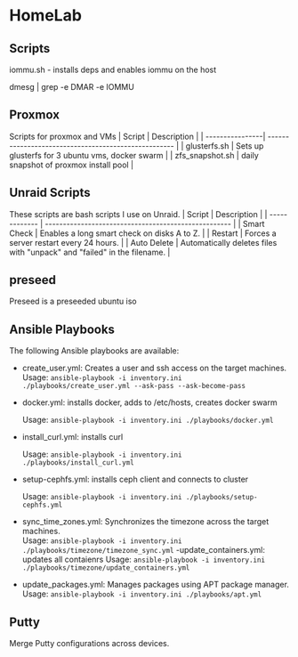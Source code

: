 # HomeLab
## Scripts
iommu.sh - installs deps and enables iommu on the host


dmesg | grep -e DMAR -e IOMMU

## Proxmox
Scripts for proxmox and VMs
| Script          | Description                                          |
| ----------------| ---------------------------------------------------- |
| glusterfs.sh    | Sets up glusterfs for 3 ubuntu vms, docker swarm     |
| zfs_snapshot.sh | daily snapshot of proxmox install pool               |

## Unraid Scripts
These scripts are bash scripts I use on Unraid. 
| Script        | Description                                          |
| ------------- | ---------------------------------------------------- |
| Smart Check   | Enables a long smart check on disks A to Z.           |
| Restart       | Forces a server restart every 24 hours.               |
| Auto Delete   | Automatically deletes files with "unpack" and "failed" in the filename. |

## preseed
Preseed is a preseeded ubuntu iso

## Ansible Playbooks

The following Ansible playbooks are available:

- create_user.yml: Creates a user and ssh access on the target machines.  
  Usage: `ansible-playbook -i inventory.ini ./playbooks/create_user.yml --ask-pass --ask-become-pass`  
- docker.yml: installs docker, adds to /etc/hosts, creates docker swarm
  
  Usage: `ansible-playbook -i inventory.ini ./playbooks/docker.yml` 
- install_curl.yml: installs curl
  
  Usage: `ansible-playbook -i inventory.ini ./playbooks/install_curl.yml` 
- setup-cephfs.yml: installs ceph client and connects to cluster
  
  Usage: `ansible-playbook -i inventory.ini ./playbooks/setup-cephfs.yml` 
- sync_time_zones.yml: Synchronizes the timezone across the target machines.  
  Usage: `ansible-playbook -i inventory.ini ./playbooks/timezone/timezone_sync.yml`
-update_containers.yml: updates all contaienrs
  Usage: `ansible-playbook -i inventory.ini ./playbooks/timezone/update_containers.yml`
- update_packages.yml: Manages packages using APT package manager.  
  Usage: `ansible-playbook -i inventory.ini ./playbooks/apt.yml`  

## Putty

Merge Putty configurations across devices.

